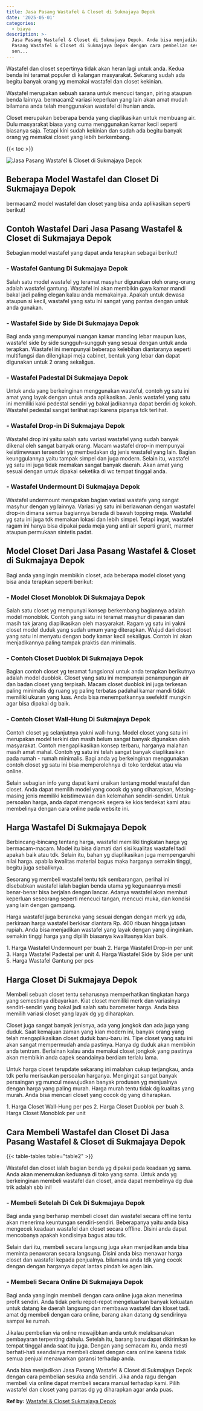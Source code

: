 ```yaml
---
title: Jasa Pasang Wastafel & Closet di Sukmajaya Depok
date: '2025-05-01'
categories:
  - biaya
description: >-
  Jasa Pasang Wastafel & Closet di Sukmajaya Depok. Anda bisa menjadikan Jasa
  Pasang Wastafel & Closet di Sukmajaya Depok dengan cara pembelian sesuka anda
  sen...
---
```


Wastafel dan closet sepertinya tidak akan heran lagi untuk anda. Kedua benda ini teramat populer di kalangan masyarakat. Sekarang sudah ada begitu banyak orang yg memakai wastafel dan closet kekinian.

Wastafel merupakan sebuah sarana untuk mencuci tangan, piring ataupun benda lainnya. bermacam2 variasi keperluan yang lain akan amat mudah bilamana anda telah menggunakan wastafel di hunian anda.

Closet merupakan beberapa benda yang diaplikasikan untuk membuang air. Dulu masyarakat biasa yang cuma menggunakan kamar kecil seperti biasanya saja. Tetapi kini sudah kekinian dan sudah ada begitu banyak orang yg memakai closet yang lebih berkembang.

{{< toc >}}

![Jasa Pasang Wastafel & Closet di Sukmajaya Depok](/images/wastafel-closet-murah65.png)

## Beberapa Model Wastafel dan Closet Di Sukmajaya Depok

bermacam2 model wastafel dan closet yang bisa anda aplikasikan seperti berikut!

## Contoh Wastafel Dari Jasa Pasang Wastafel & Closet di Sukmajaya Depok

Sebagian model wastafel yang dapat anda terapkan sebagai berikut!

### \- Wastafel Gantung Di Sukmajaya Depok

Salah satu model wastafel yg teramat masyhur digunakan oleh orang-orang adalah wastafel gantung. Wastafel ini akan membikin gaya kamar mandi bakal jadi paling elegan kalau anda memakainya. Apakah untuk dewasa ataupun si kecil, wastafel yang satu ini sangat yang pantas dengan untuk anda gunakan.

### \- Wastafel Side by Side Di Sukmajaya Depok

Bagi anda yang mempunyai ruangan kamar manding lebar maupun luas, wastafel side by side sungguh-sungguh yang sesuai dengan untuk anda terapkan. Wastafel ini mempunyai beberapa kelebihan diantaranya seperti multifungsi dan dilengkapi meja cabinet, bentuk yang lebar dan dapat digunakan untuk 2 orang sekaligus.

### \- Wastafel Padestal Di Sukmajaya Depok

Untuk anda yang berkeinginan menggunakan wasteful, contoh yg satu ini amat yang layak dengan untuk anda aplikasikan. Jenis wastafel yang satu ini memiliki kaki pedestal sendiri yg bakal jadikannya dapat berdiri dg kokoh. Wastafel pedestal sangat terlihat rapi karena pipanya tdk terlihat.

### \- Wastafel Drop-in Di Sukmajaya Depok

Wastafel drop ini yaitu salah satu variasi wastafel yang sudah banyak dikenal oleh sangat banyak orang. Macam wastafel drop-in mempunyai keistimewaan tersendiri yg membedakan dg jenis wastafel yang lain. Bagian keunggulannya yaitu tampak simpel dan juga modern. Selain itu, wastafel yg satu ini juga tidak memakan sangat banyak daerah. Akan amat yang sesuai dengan untuk dipakai seketika di wc tempat tinggal anda.

### \- Wastafel Undermount Di Sukmajaya Depok

Wastafel undermount merupakan bagian variasi wastafe yang sangat masyhur dengan yg lainnya. Variasi yg satu ini berlawanan dengan wastafel drop-in dimana semua bagiannya berada di bawah topping meja. Wastafel yg satu ini juga tdk memakan lokasi dan lebih simpel. Tetapi ingat, wastafel ragam ini hanya bisa dipakai pada meja yang anti air seperti granit, marmer ataupun permukaan sintetis padat.

## Model Closet Dari Jasa Pasang Wastafel & Closet di Sukmajaya Depok

Bagi anda yang ingin membikin closet, ada beberapa model closet yang bisa anda terapkan seperti berikut:

### \- Model Closet Monoblok Di Sukmajaya Depok

Salah satu closet yg mempunyai konsep berkembang bagiannya adalah model monoblok. Contoh yang satu ini teramat masyhur di pasaran dan masih tak jarang diaplikasikan oleh masyarakat. Ragam yg satu ini yakni closet model duduk yang sudah umum yang diterapkan. Wujud dari closet yang satu ini menyatu dengan body kamar kecil sekaligus. Contoh ini akan menjadikannya paling tampak praktis dan minimalis.

### \- Contoh Closet Duoblok Di Sukmajaya Depok

Bagian contoh closet yg teramat fungsional untuk anda terapkan berikutnya adalah model duoblok. Closet yang satu ini mempunyai penampungan air dan badan closet yang terpisah. Macam closet duoblok ini juga terkesan paling minimalis dg ruang yg paling terbatas padahal kamar mandi tidak memiliki ukuran yang luas. Anda bisa menempatkannya seefektif mungkin agar bisa dipakai dg baik.

### \- Contoh Closet Wall-Hung Di Sukmajaya Depok

Contoh closet yg selanjutnya yakni wall-hung. Model closet yang satu ini merupakan model terkini dan masih belum sangat banyak digunakan oleh masyarakat. Contoh mengaplikasikan konsep terbaru, harganya malahan masih amat mahal. Contoh yg satu ini telah sangat banyak diaplikasikan pada rumah - rumah minimalis. Bagi anda yg berkeinginan menggunakan contoh closet yg satu ini bisa memperolehnya di toko terdekat atau via online.

Selain sebagian info yang dapat kami uraikan tentang model wastafel dan closet. Anda dapat memilih model yang cocok dg yang diharapkan, Masing-masing jenis memiliki keistimewaan dan kelemahan sendiri-sendiri. Untuk persoalan harga, anda dapat mengecek segera ke kios terdekat kami atau membelinya dengan cara online pada website ini.

## Harga Wastafel Di Sukmajaya Depok

Berbincang-bincang tentang harga, wastafel memiliki tingkatan harga yg bermacam-macam. Model itu bisa diamati dari sisi kualitas wastafel tadi apakah baik atau tdk. Selain itu, bahan yg diaplikasikan juga mempengaruhi nilai harga. apabila kwalitas material bagus maka harganya semakin tinggi, begitu juga sebaliknya.

Sesorang yg membeli wastafel tentu tdk sembarangan, perihal ini disebabkan wastafel ialah bagian benda utama yg kegunaannya mesti benar-benar bisa berjalan dengan lancar. Adanya wastafel akan membut keperluan seseorang seperti mencuci tangan, mencuci muka, dan kondisi yang lain dengan gampang.

Harga wastafel juga beraneka yang sesuai dengan dengan merk yg ada, perkiraan harga wastafel berkisar diantara Rp. 400 ribuan hingga jutaan rupiah. Anda bisa menjadikan wastafel yang layak dengan yang diinginkan. semakin tinggi harga yang dipilih biasanya kwalitasnya kian baik.

1\. Harga Wastafel Undermount per buah 2. Harga Wastafel Drop-in per unit 3. Harga Wastafel Padestal per unit 4. Harga Wastafel Side by Side per unit 5. Harga Wastafel Gantung per pcs

## Harga Closet Di Sukmajaya Depok

Membeli sebuah closet tentu seharusnya memperhatikan tingkatan harga yang semestinya dibayarkan. Kiat closet memiliki merk dan variasinya sendiri-sendiri yang bakal jadi salah satu barometer harga. Anda bisa memilih variasi closet yang layak dg yg diharapkan.

Closet juga sangat banyak jenisnya, ada yang jongkok dan ada juga yang duduk. Saat kemajuan zaman yang kian modern ini, banyak orang yang telah mengaplikasikan closet duduk baru-baru ini. Tipe closet yang satu ini akan sangat mempermudah anda pastinya. Hanya dg duduk akan membikin anda tentram. Berlainan kalau anda memakai closet jongkok yang pastinya akan membikin anda capek seandainya berdiam terlalu lama.

Untuk harga closet terupdate sekarang ini malahan cukup terjangkau, anda tdk perlu merisaukan persoalan harganya. Mengingat sangat banyak persaingan yg muncul mewujudkan banyak produsen yg menjualnya dengan harga yang paling murah. Harga murah tentu tidak dg kualitas yang murah. Anda bisa mencari closet yang cocok dg yang diharapkan.

1\. Harga Closet Wall-Hung per pcs 2. Harga Closet Duoblok per buah 3. Harga Closet Monoblok per unit

## Cara Membeli Wastafel dan Closet Di Jasa Pasang Wastafel & Closet di Sukmajaya Depok

{{< table-tables table="table2" >}}

Wastafel dan closet ialah bagian benda yg dipakai pada keadaan yg sama. Anda akan menemukan keduanya di toko yang sama. Untuk anda yg berkeinginan membeli wastafel dan closet, anda dapat membelinya dg dua trik adalah sbb ini!

### \- Membeli Setelah Di Cek Di Sukmajaya Depok

Bagi anda yang berharap membeli closet dan wastafel secara offline tentu akan menerima keuntungan sendiri-sendiri. Beberapanya yaitu anda bisa mengecek keadaan wastafel dan closet secara offline. Disini anda dapat mencobanya apakah kondisinya bagus atau tdk.

Selain dari itu, membeli secara langsung juga akan menjadikan anda bisa meminta penawaran secara langsung. Disini anda bisa menawar harga closet dan wastafel kepada penjualnya. bilamana anda tdk yang cocok dengan dengan harganya dapat lantas pindah ke agen lain.

### \- Membeli Secara Online Di Sukmajaya Depok

Bagi anda yang ingin membeli dengan cara online juga akan menerima profit sendiri. Anda tidak perlu repot-repot mengeluarkan banyak kekuatan untuk datang ke daerah langsung dan membawa wastafel dan kloset tadi. amat dg membeli dengan cara online, barang akan datang dg sendirinya sampai ke rumah.

Jikalau pembelian via online mewajibkan anda untuk melaksanakan pembayaran terpenting dahulu. Setelah itu, barang baru dapat dikirimkan ke tempat tinggal anda saat itu juga. Dengan yang semacam itu, anda mesti berhati-hati seandainya membeli closet dengan cara online karena tidak semua penjual menawarkan garansi terhadap anda.

Anda bisa menjadikan Jasa Pasang Wastafel & Closet di Sukmajaya Depok dengan cara pembelian sesuka anda sendiri. Jika anda ragu dengan membeli via online dapat membeli secara manual terhadap kami. Pilih wastafel dan closet yang pantas dg yg diharapkan agar anda puas.

**Ref by:** [Wastafel & Closet Sukmajaya Depok](https://id.wikipedia.org/wiki/Wastafel)
